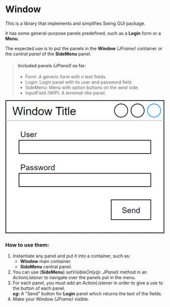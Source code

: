 # Window

This is a library that implements and simplifies Swing GUI package.

It has some general-purpose panels predefined, such as a **Login** form or a **Menu**.

The expected use is to put the panels in the **Window** _(JFrame)_ container or the _central panel_ of the **SideMenu**
panel.

> #### Included panels _(JPanel)_ so far:
>
> - Form: A generic form with _n_ text fields.
> - Login: Login panel with its user and password field.
> - SideMenu: Menu with option buttons on the _west_ side.
> - InputField _(WIP)_: A _terminal-like_ panel.

![login.png](src/cesarjzo/gui/images/login.png)

### How to use them:

1. Instantiate any panel and put it into a container, such as:
   - **Window** main container.
   - **SideMenu** central panel.
2. You can use (**SideMenu**) _setVisibleOnly(p: JPanel)_ method in an _ActionListener_ to navigate over the panels put
   in the menu.
3. For each panel, you must add an _ActionListener_ in order to give a use to the button of each panel.  
   ***eg:*** A "Send" button for **Login** panel which returns the text of the fields.
4. Make your Window _(JFrame)_ visible.
